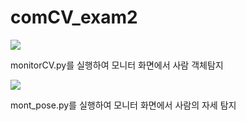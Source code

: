 # comCV_exam2


<p align="centor">
<img src="https://github.com/user-attachments/assets/588d5148-6a7e-46d8-b4f4-866fc93013da"\n> 
</p>
monitorCV.py를 실행하여 모니터 화면에서 사람 객체탐지


<p align="centor">
<img src="https://github.com/user-attachments/assets/1d2064f6-68e8-42c1-835b-090fe8f2da84"\n> 
</p>
mont_pose.py를 실행하여 모니터 화면에서 사람의 자세 탐지
